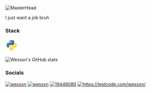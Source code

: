 ![MasterHead](https://steamuserimages-a.akamaihd.net/ugc/879748616164108107/8F44EE6DAFB4F4E2469AA4947059A09E1A78E93C/?imw=5000&imh=5000&ima=fit&impolicy=Letterbox&imcolor=%23000000&letterbox=false)

I just want a job bruh 
### Stack
<p align="left"> <a href="https://www.python.org" target="_blank" rel="noreferrer"> <img src="https://raw.githubusercontent.com/devicons/devicon/master/icons/python/python-original.svg" alt="python" width="40" height="40"/> </a> </p>


![Wessxn's GitHub stats](https://github-readme-stats.vercel.app/api?username=Wessxn&show_icons=true&theme=tokyonight)


<h3 align="left">Socials</h3>
<p align="left">
<a href="https://dev.to/wessxn" target="blank"><img align="center" src="https://raw.githubusercontent.com/rahuldkjain/github-profile-readme-generator/master/src/images/icons/Social/devto.svg" alt="wessxn" height="30" width="40" /></a>
<a href="https://twitter.com/wessxn" target="blank"><img align="center" src="https://raw.githubusercontent.com/rahuldkjain/github-profile-readme-generator/master/src/images/icons/Social/twitter.svg" alt="wessxn" height="30" width="40" /></a>
<a href="https://stackoverflow.com/users/19448080" target="blank"><img align="center" src="https://raw.githubusercontent.com/rahuldkjain/github-profile-readme-generator/master/src/images/icons/Social/stack-overflow.svg" alt="19448080" height="30" width="40" /></a>
<a href="https://leetcode.com/wessxn/" target="blank"><img align="center" src="https://raw.githubusercontent.com/rahuldkjain/github-profile-readme-generator/master/src/images/icons/Social/leet-code.svg" alt="https://leetcode.com/wessxn/" height="30" width="40" /></a>
</p>
</p>
